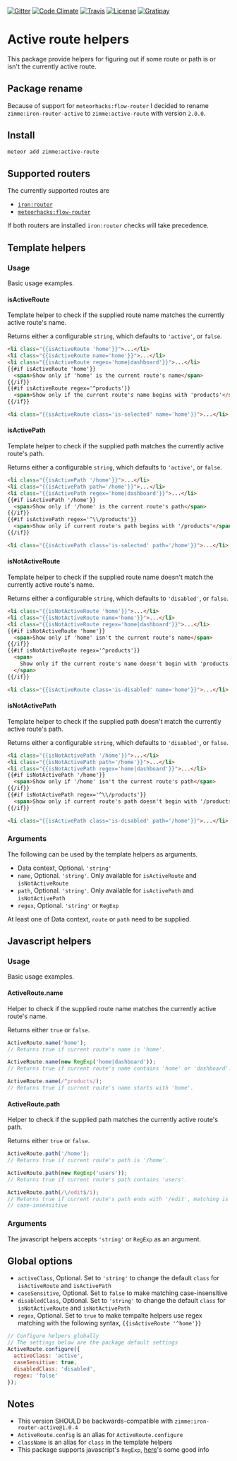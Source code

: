 [![Gitter]](https://gitter.im/zimme/meteor-active-route)
[![Code Climate]](https://codeclimate.com/github/zimme/meteor-active-route)
[![Travis]](https://travis-ci.org/zimme/meteor-active-route)
[![License]](https://github.com/zimme/meteor-collection-timestampable/blob/master/LICENSE.md)
[![Gratipay]](https://gratipay.com/~zimme)

# Active route helpers

This package provide helpers for figuring out if some route or path is or isn't
the currently active route.

## Package rename

Because of support for `meteorhacks:flow-router` I decided to rename
`zimme:iron-router-active` to `zimme:active-route` with version `2.0.0`.

## Install

```sh
meteor add zimme:active-route
```

## Supported routers

The currently supported routes are

* [`iron:router`](https://atmospherejs.com/iron/router)
* [`meteorhacks:flow-router`](https://atmospherejs.com/meteorhacks/flow-router)

If both routers are installed `iron:router` checks will take precedence.

## Template helpers

### Usage

Basic usage examples.

#### isActiveRoute

Template helper to check if the supplied route name matches the currently active
route's name.

Returns either a configurable `string`, which defaults to `'active'`, or
`false`.

```html
<li class="{{isActiveRoute 'home'}}">...</li>
<li class="{{isActiveRoute name='home'}}">...</li>
<li class="{{isActiveRoute regex='home|dashboard'}}">...</li>
{{#if isActiveRoute 'home'}}
  <span>Show only if 'home' is the current route's name</span>
{{/if}}
{{#if isActiveRoute regex='^products'}}
  <span>Show only if the current route's name begins with 'products'</span>
{{/if}}

<li class="{{isActiveRoute class='is-selected' name='home'}}">...</li>
```

#### isActivePath

Template helper to check if the supplied path matches the currently active
route's path.

Returns either a configurable `string`, which defaults to `'active'`, or
`false`.

```html
<li class="{{isActivePath '/home'}}">...</li>
<li class="{{isActivePath path='/home'}}">...</li>
<li class="{{isActivePath regex='home|dashboard'}}">...</li>
{{#if isActivePath '/home'}}
  <span>Show only if '/home' is the current route's path</span>
{{/if}}
{{#if isActivePath regex='^\\/products'}}
  <span>Show only if current route's path begins with '/products'</span>
{{/if}}

<li class="{{isActivePath class='is-selected' path='/home'}}">...</li>
```

#### isNotActiveRoute

Template helper to check if the supplied route name doesn't match the currently
active route's name.

Returns either a configurable `string`, which defaults to `'disabled'`, or
`false`.

```html
<li class="{{isNotActiveRoute 'home'}}">...</li>
<li class="{{isNotActiveRoute name='home'}}">...</li>
<li class="{{isNotActiveRoute regex='home|dashboard'}}">...</li>
{{#if isNotActiveRoute 'home'}}
  <span>Show only if 'home' isn't the current route's name</span>
{{/if}}
{{#if isNotActiveRoute regex='^products'}}
  <span>
    Show only if the current route's name doesn't begin with 'products'
  </span>
{{/if}}

<li class="{{isActiveRoute class='is-disabled' name='home'}}">...</li>
```

#### isNotActivePath

Template helper to check if the supplied path doesn't match the currently active
route's path.

Returns either a configurable `string`, which defaults to `'disabled'`, or
`false`.

```html
<li class="{{isNotActivePath '/home'}}">...</li>
<li class="{{isNotActivePath path='/home'}}">...</li>
<li class="{{isNotActivePath regex='home|dashboard'}}">...</li>
{{#if isNotActivePath '/home'}}
  <span>Show only if '/home' isn't the current route's path</span>
{{/if}}
{{#if isNotActivePath regex='^\\/products'}}
  <span>Show only if current route's path doesn't begin with '/products'</span>
{{/if}}

<li class="{{isActivePath class='is-disabled' path='/home'}}">...</li>
```

### Arguments

The following can be used by the template helpers as arguments.

* Data context, Optional. `'string'`
* `name`, Optional. `'string'`. Only available for `isActiveRoute` and
  `isNotActiveRoute`
* `path`, Optional. `'string'`. Only available for `isActivePath` and
  `isNotActivePath`
* `regex`, Optional. `'string'` or `RegExp`

At least one of Data context, `route` or `path` need to be supplied.

## Javascript helpers

### Usage

Basic usage examples.

#### ActiveRoute.name

Helper to check if the supplied route name matches the currently active route's
name.

Returns either `true` or `false`.

```js
ActiveRoute.name('home');
// Returns true if current route's name is 'home'.

ActiveRoute.name(new RegExp('home|dashboard'));
// Returns true if current route's name contains 'home' or 'dashboard'.

ActiveRoute.name(/^products/);
// Returns true if current route's name starts with 'home'.
```

#### ActiveRoute.path

Helper to check if the supplied path matches the currently active route's path.

Returns either `true` or `false`.

```js
ActiveRoute.path('/home');
// Returns true if current route's path is '/home'.

ActiveRoute.path(new RegExp('users'));
// Returns true if current route's path contains 'users'.

ActiveRoute.path(/\/edit$/i);
// Returns true if current route's path ends with '/edit', matching is
// case-insensitive
```

### Arguments

The javascript helpers accepts `'string'` or `RegExp` as an argument.

## Global options

* `activeClass`, Optional. Set to `'string'` to change the default
  `class` for `isActiveRoute` and `isActivePath`
* `caseSensitive`, Optional. Set to `false` to make matching case-insensitive
* `disabledClass`, Optional. Set to `'string'` to change the default
  `class` for `isNotActiveRoute` and `isNotActivePath`
* `regex`, Optional. Set to `true` to make tempalte helpers use regex matching
  with the following syntax, `{{isActiveRoute '^home'}}`

```js
// Configure helpers globally
// The settings below are the package default settings
ActiveRoute.configure({
  activeClass: 'active',
  caseSensitive: true,
  disabledClass: 'disabled',
  regex: 'false'
});
```

## Notes

* This version SHOULD be backwards-compatible with
  `zimme:iron-router-active@1.0.4`
* `ActiveRoute.config` is an alias for `ActiveRoute.configure`
* `className` is an alias for `class` in the template helpers
* This package supports javascript's `RegExp`, [here][Regexp]'s some good info

[Code Climate]: https://img.shields.io/codeclimate/github/zimme/meteor-active-route.svg
[Gitter]: https://img.shields.io/badge/gitter-join_chat-brightgreen.svg
[Gratipay]: https://img.shields.io/gratipay/zimme.svg
[License]: https://img.shields.io/badge/license-MIT-blue.svg
[Regexp]: https://developer.mozilla.org/en/docs/Web/JavaScript/Guide/Regular_Expressions
[Travis]: https://img.shields.io/travis/zimme/meteor-active-route.svg

